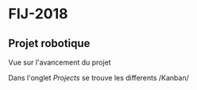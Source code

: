 # FIJ-2018
## Projet robotique
Vue sur l'avancement du projet

Dans l'onglet *Projects* se trouve les differents /Kanban/
